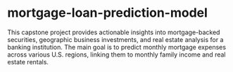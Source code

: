 # mortgage-loan-prediction-model
This capstone project provides actionable insights into mortgage-backed securities, geographic business investments, and real estate analysis for a banking institution. The main goal is to predict monthly mortgage expenses across various U.S. regions, linking them to monthly family income and real estate rentals.

